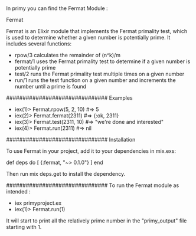 # 

In primy you can find the Fermat Module :

Fermat

Fermat is an Elixir module that implements the Fermat primality test, which is used to determine whether a given number is potentially prime. It includes several functions:

   - rpow/3 calculates the remainder of (n^k)/m
   - fermat/1 uses the Fermat primality test to determine if a given number is potentially prime
   - test/2 runs the Fermat primality test multiple times on a given number
   - run/1 runs the test function on a given number and increments the number until a prime is found

###############################
Examples

   - iex(1)> Fermat.rpow(5, 2, 10) #=> 5
   - iex(2)> Fermat.fermat(2311) #=> {:ok, 2311}
   - iex(3)> Fermat.test(2311, 10) #=> "we're done and interested"
   - iex(4)> Fermat.run(2311) #=> nil


###############################
Installation

To use Fermat in your project, add it to your dependencies in mix.exs:

def deps do
  [
    {:fermat, "~> 0.1.0"}
  ]
end

Then run mix deps.get to install the dependency.


###############################
To run the Fermat module as intended :

   - iex primyproject.ex
   - iex(1)> Fermat.run(1)

It will start to print all the relatively prime number in the "primy_output" file starting with 1.
